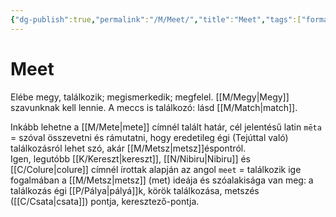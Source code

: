 ```yaml
---
{"dg-publish":true,"permalink":"/M/Meet/","title":"Meet","tags":["formatted🟢"],"created":"2023-10-20T07:13","updated":"2023-10-20T07:13"}
---
```



# Meet

Elébe megy, találkozik; megismerkedik; megfelel. [[M/Megy\|Megy]] szavunknak kell lennie. A meccs is találkozó: lásd [[M/Match\|match]].  

Inkább lehetne a [[M/Mete\|mete]] címnél talált határ, cél jelentésű latin `mēta` = szóval összevetni és rámutatni, hogy eredetileg égi (Tejúttal való) találkozásról lehet szó, akár [[M/Metsz\|metsz]]éspontról.  
Igen, legutóbb [[K/Kereszt\|kereszt]], [[N/Nibiru\|Nibiru]] és [[C/Colure\|colure]] címnél írottak alapján az angol `meet` = találkozik ige fogalmában a [[M/Metsz\|metsz]] (met) ideája és szóalakisága van meg: a találkozás égi [[P/Pálya\|pályá]]k, körök találkozása, metszés ([[C/Csata\|csata]]) pontja, keresztező-pontja.  